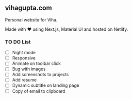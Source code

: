 ## vihagupta.com

Personal website for Viha.

Made with :heart: using Next.js, Material UI and hosted on Netlify.


### TO DO List

- [ ] Night mode
- [ ] Responsive
- [ ] Animate on toolbar click
- [ ] Bug with images
- [ ] Add screenshots to projects
- [ ] Add resume
- [ ] Dynamic subtitle on landing page
- [ ] Copy of email to clipboard
